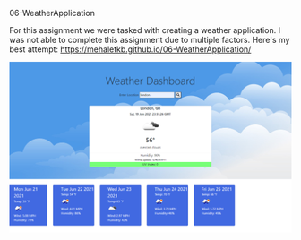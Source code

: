 06-WeatherApplication

For this assignment we were tasked with creating a weather application.
I was not able to complete this assignment due to multiple factors.
Here's my best attempt: https://mehaletkb.github.io/06-WeatherApplication/

![screenshot](./Assets/Images/06WeatherApp-Screenshot.png)